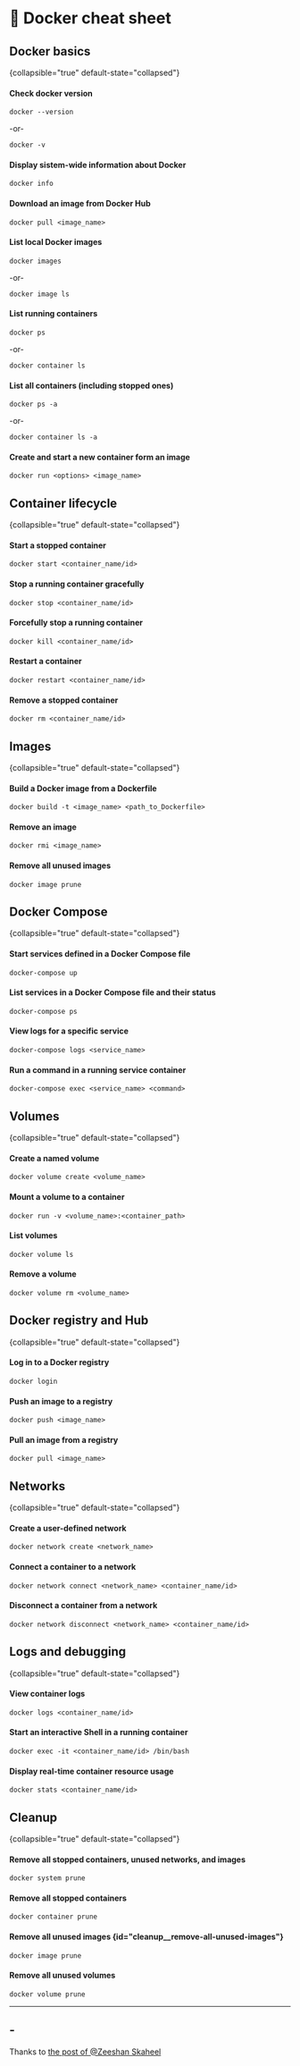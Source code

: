 # 🐳 Docker cheat sheet

## Docker basics 
{collapsible="true" default-state="collapsed"}

#### Check docker version
```Shell
docker --version
```
-or-
```Shell
docker -v
```

#### Display sistem-wide information about Docker
```Shell
docker info
```

#### Download an image from Docker Hub
```Shell
docker pull <image_name>
```

#### List local Docker images
```Shell
docker images
```
-or-
```Shell
docker image ls
```

#### List running containers
```Shell
docker ps
```
-or-
```Shell
docker container ls
```

#### List all containers (including stopped ones)
```Shell
docker ps -a
```
-or-
```Shell
docker container ls -a
```

#### Create and start a new container form an image
```Shell
docker run <options> <image_name>
```

## Container lifecycle 
{collapsible="true" default-state="collapsed"}

#### Start a stopped container
```Shell
docker start <container_name/id>
```

#### Stop a running container gracefully
```Shell
docker stop <container_name/id>
```

#### Forcefully stop a running container
```Shell
docker kill <container_name/id>
```

#### Restart a container
```Shell
docker restart <container_name/id>
```

#### Remove a stopped container
```Shell
docker rm <container_name/id>
```


## Images
{collapsible="true" default-state="collapsed"}

#### Build a Docker image from a Dockerfile
```Shell
docker build -t <image_name> <path_to_Dockerfile>
```

#### Remove an image
```Shell
docker rmi <image_name>
```

#### Remove all unused images
```Shell
docker image prune
```

## Docker Compose
{collapsible="true" default-state="collapsed"}

#### Start services defined in a Docker Compose file 
```Shell
docker-compose up
```

#### List services in a Docker Compose file and their status
```Shell
docker-compose ps
```

#### View logs for a specific service 
```Shell
docker-compose logs <service_name>
```

#### Run a command in a running service container
```Shell
docker-compose exec <service_name> <command>
```

## Volumes
{collapsible="true" default-state="collapsed"}

#### Create a named volume
```Shell
docker volume create <volume_name> 
```

#### Mount a volume to a container
```Shell
docker run -v <volume_name>:<container_path> 
```

#### List volumes
```Shell
docker volume ls 
```

#### Remove a volume
```Shell
docker volume rm <volume_name>
```

## Docker registry and Hub
{collapsible="true" default-state="collapsed"}

#### Log in to a Docker registry
```Shell
docker login 
```

#### Push an image to a registry
```Shell
docker push <image_name> 
```

#### Pull an image from a registry
```Shell
docker pull <image_name> 
```

## Networks
{collapsible="true" default-state="collapsed"}

#### Create a user-defined network
```Shell
docker network create <network_name> 
```

#### Connect a container to a network
```Shell
docker network connect <network_name> <container_name/id> 
```

#### Disconnect a container from a network
```Shell
docker network disconnect <network_name> <container_name/id> 
```

## Logs and debugging
{collapsible="true" default-state="collapsed"}

#### View container logs
```Shell
docker logs <container_name/id> 
```

#### Start an interactive Shell in a running container
```Shell
docker exec -it <container_name/id> /bin/bash 
```

#### Display real-time container resource usage
```Shell
docker stats <container_name/id> 
```

## Cleanup
{collapsible="true" default-state="collapsed"}

#### Remove all stopped containers, unused networks, and images
```Shell
docker system prune 
```

#### Remove all stopped containers
```Shell
docker container prune 
```

#### Remove all unused images {id="cleanup__remove-all-unused-images"}
```Shell
docker image prune 
```

#### Remove all unused volumes
```Shell
docker volume prune 
```

---

## -
Thanks to [the post of @Zeeshan Skaheel](https://www.linkedin.com/feed/update/urn:li:activity:7187133018866696193?utm_source=share&utm_medium=member_desktop)